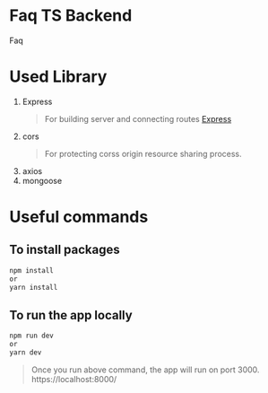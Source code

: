 # Faq TS Backend

Faq

# Used Library

1. Express
   > For building server and connecting routes [Express](expressjs)
2. cors
   > For protecting corss origin resource sharing process.
3. axios
4. mongoose

# Useful commands

## To install packages

```bash
npm install
or
yarn install
```

## To run the app locally

```bash
npm run dev
or
yarn dev
```

> Once you run above command, the app will run on port 3000. https://localhost:8000/

